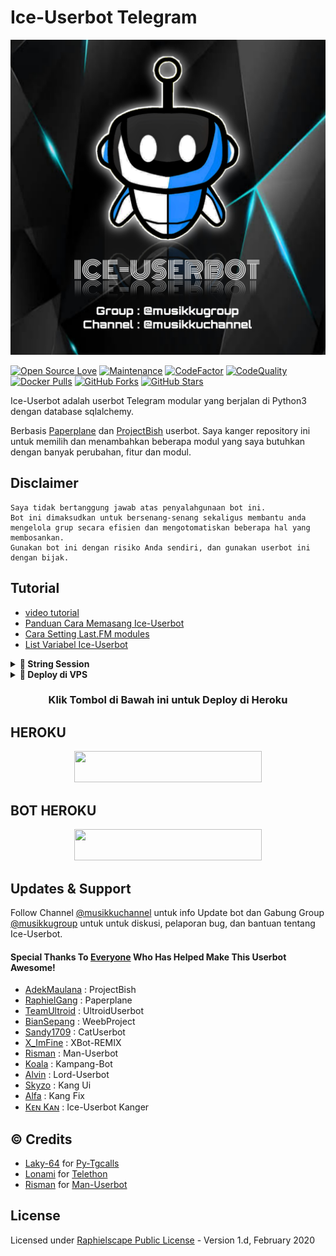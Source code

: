 # Ice-Userbot Telegram

<p align="center"><a href="https://github.com/jokokendi/Ice-Userbot"> <img src="userbot/resources/logo.jpg"/></a></p>

[![Open Source Love](https://badges.frapsoft.com/os/v2/open-source.png?v=103)](https://github.com/jokokendi/Ice-Userbot)
[![Maintenance](https://img.shields.io/badge/Maintained%3F-Yes-green)](https://GitHub.com/jokokendi/Ice-Userbot/graphs/commit-activity)
[![CodeFactor](https://www.codefactor.io/repository/github/jokokendi/Ice-Userbot/badge)](https://www.codefactor.io/repository/github/jokokendi/Ice-Userbot)
[![CodeQuality](https://img.shields.io/codacy/grade/a723cb464d5a4d25be3152b5d71de82d?color=blue&logo=codacy)](https://app.codacy.com/gh/jokokendi/Ice-Userbot/dashboard)
[![Docker Pulls](https://img.shields.io/docker/pulls/kenkannih/ice-userbot)](https://hub.docker.com/r/kenkannih/ice-userbot/tags)
[![GitHub Forks](https://img.shields.io/github/forks/jokokendi/Ice-Userbot?&logo=github)](https://github.com/jokokendi/Ice-Userbot/fork)
[![GitHub Stars](https://img.shields.io/github/stars/jokokendi/Ice-Userbot?&logo=github)](https://github.com/jokokendi/Ice-Userbot/stargazers) 



Ice-Userbot adalah userbot Telegram modular yang berjalan di Python3 dengan database sqlalchemy.

Berbasis [Paperplane](https://github.com/RaphielGang/Telegram-UserBot) dan [ProjectBish](https://github.com/adekmaulana/ProjectBish) userbot.
Saya kanger repository ini untuk memilih dan menambahkan beberapa modul yang saya butuhkan dengan banyak perubahan, fitur dan modul.

## Disclaimer

```
Saya tidak bertanggung jawab atas penyalahgunaan bot ini.
Bot ini dimaksudkan untuk bersenang-senang sekaligus membantu anda
mengelola grup secara efisien dan mengotomatiskan beberapa hal yang membosankan.
Gunakan bot ini dengan risiko Anda sendiri, dan gunakan userbot ini dengan bijak.
```

## Tutorial

-  [video tutorial](https://youtu.be/3m9qBZvPpmQ)
-  [Panduan Cara Memasang Ice-Userbot](https://mrismanaziz.medium.com/cara-memasang-userbot-telegram-repo-man-userbot-deploy-di-heroku-c56d1f8b5537)
-  [Cara Setting Last.FM modules](https://telegra.ph/How-to-set-up-LastFM-module-for-Paperplane-userbot-11-02)
-  [List Variabel Ice-Userbot](https://telegra.ph/List-Variabel-Heroku-untuk-Man-Userbot-09-22)

<details>
<summary><b>🔗 String Session</b></summary>
<br>
    
> Anda memerlukan API_ID & API_HASH untuk menghasilkan sesi telethon. ambil APP ID dan API Hash di my.telegram.org
<h4> Generate Session via Repl: </h4>    
<p align="center"><a href="https://replit.com/@kenkannih/strings-session#main.py"><img src="https://img.shields.io/badge/REPLIT-STRINGS-yellow?style=plastic&logo=replit&logoColor=yellow"width="270" height="40" /></a></p>
<h4> Generate Session via Telegram StringGen Bot: </h4>    
<p><a href="https://t.me/Stringdurhakabot"><img src="https://img.shields.io/badge/TG%20String%20Gen%20Bot-blueviolet?style=for-the-badge&logo=appveyor" width="200""/></a></p>
    
</details>

<details>
<summary><b>🔗 Deploy di VPS</b></summary>
<br>
    
### REQUIREMENTS PACKAGE !
-  Update & upgrade VPS anda `sudo apt update && upgrade -y`
-  Install Git `sudo apt install git -y`
-  Install Python3 `sudo apt install python3`
-  Install PIP / PIP3 `sudo apt install python3-pip`
-  Install NodeJs 16.X `curl -fsSL https://deb.nodesource.com/setup_16.x | sudo bash -` then do `sudo apt install -y nodejs vim`
-  Install FFMPEG `sudo apt install tree wget2 p7zip-full jq ffmpeg wget git -y`
-  Install Chrome `wget https://dl.google.com/linux/direct/google-chrome-stable_current_amd64.deb` lalu ketik `sudo apt install ./google-chrome-stable_current_amd64.deb`

### Tutorial Deploy di VPS

-  `git clone https://github.com/jokokendi/Ice-Userbot`
-  `cd Ice-Userbot`
-  `pip3 install -r requirements.txt`
-  `mv sample_config.env config.env`
-  edit config.env Anda dan isi VARS menggunakan `nano config.env` `CTRL + S ` untuk menyimpan VARS Anda, gunakan `CTRL + X` untuk keluar dan kembali ke direktori Ice-Userbot
-  Buka SCRREN di VPS Anda `screen -S Ice-Userbot`
-  Kemudian gunakan perintah ini untuk menyebarkan Ice-Userbot `python3 -m userbot`

</details>

<h3 align="center">Klik Tombol di Bawah ini untuk Deploy di Heroku</h3>

## HEROKU


<p align="center"><a href="https://musikkuproject.blogspot.com/2022/03/blog-post.html?m=1"> <img src="https://img.shields.io/badge/BUAT DI-HEROKU-blue?style=plastic&logo=heroku&logoColor=yellow"width="300" height="50" /></a></p>

## BOT HEROKU
<p align="center"><a href="https://telegram.dog/XTZ_HerokuBot?start=am9rb2tlbmRpL0ljZS1Vc2VyYm90IEljZS1Vc2VyYm90"><img src="https://img.shields.io/badge/BUAT DI -BOT HEROKU-magenta?style=plastic&logo=heroku&logoColor=magenta"width="300" height="50" /></a></p>


## Updates & Support

Follow Channel [@musikkuchannel](https://t.me/musikkuchannel) untuk info Update bot dan Gabung Group [@musikkugroup](https://t.me/musikkugroup) untuk untuk diskusi, pelaporan bug, dan bantuan tentang Ice-Userbot.

#### Special Thanks To [Everyone](https://github.com/mrismanaziz/Man-Userbot/graphs/contributors) Who Has Helped Make This Userbot Awesome!
-  [AdekMaulana](https://github.com/adekmaulana) : ProjectBish
-  [RaphielGang](https://github.com/RaphielGang) : Paperplane
-  [TeamUltroid](https://github.com/TeamUltroid/Ultroid) :  UltroidUserbot
-  [BianSepang](https://github.com/BianSepang/WeebProject) : WeebProject
-  [Sandy1709](https://github.com/sandy1709/catuserbot) : CatUserbot
-  [X_ImFine](https://github.com/ximfine) :  XBot-REMIX
-  [Risman](https://github.com/mrismanaziz/Man-Userbot) :  Man-Userbot
-  [Koala](https://github.com/ManusiaRakitan/Kampang-Bot) : Kampang-Bot
-  [Alvin](https://github.com/Zora24/Lord-Userbot) : Lord-Userbot
-  [Skyzo](https://github.com/ridho17-ind) : Kang Ui
-  [Alfa](https://github.com/CoeF) : Kang Fix
-  [Kᴇɴ Kᴀɴ](https://github.com/jokokendi/Ice-Userbot) : Ice-Userbot Kanger
## © Credits
-  [Laky-64](https://github.com/Laky-64) for [Py-Tgcalls](https://github.com/pytgcalls/pytgcalls)
-  [Lonami](https://github.com/LonamiWebs/) for [Telethon](https://github.com/LonamiWebs/Telethon)
-  [Risman](https://github.com/mrismanaziz) for [Man-Userbot](https://github.com/mrismanaziz/Man-Userbot)

## License
Licensed under [Raphielscape Public License](https://github.com/jokokendi/Ice-Userbot/blob/Ice-Userbot/LICENSE) - Version 1.d, February 2020

